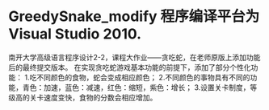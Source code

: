 # GreedySnake_modify 程序编译平台为Visual Studio 2010.
南开大学高级语言程序设计2-2，课程大作业——贪吃蛇，在老师原版上添加功能后的最终提交版本。
在实现贪吃蛇游戏基本功能的前提下，添加了部分个性化功能：
1.吃不同颜色的食物，蛇会变成相应颜色；
2.不同颜色的事物具有不同的功能，青色：加速，蓝色：减速，红色：缩短，紫色：增长；
3.设置关卡制度，等级高的关卡速度变快，食物的分数会相应增加。
